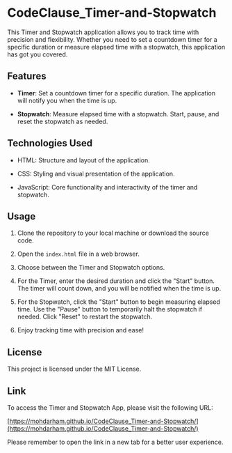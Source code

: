 # CodeClause_Timer-and-Stopwatch
This Timer and Stopwatch application allows you to track time with precision and flexibility. Whether you need to set a countdown timer for a specific duration or measure elapsed time with a stopwatch, this application has got you covered.

## Features

- **Timer**: Set a countdown timer for a specific duration. The application will notify you when the time is up.

- **Stopwatch**: Measure elapsed time with a stopwatch. Start, pause, and reset the stopwatch as needed.

## Technologies Used

- HTML: Structure and layout of the application.

- CSS: Styling and visual presentation of the application.

- JavaScript: Core functionality and interactivity of the timer and stopwatch.

## Usage

1. Clone the repository to your local machine or download the source code.

2. Open the `index.html` file in a web browser.

3. Choose between the Timer and Stopwatch options.

4. For the Timer, enter the desired duration and click the "Start" button. The timer will count down, and you will be notified when the time is up.

5. For the Stopwatch, click the "Start" button to begin measuring elapsed time. Use the "Pause" button to temporarily halt the stopwatch if needed. Click "Reset" to restart the stopwatch.

6. Enjoy tracking time with precision and ease!

## License

This project is licensed under the MIT License.

## Link

To access the Timer and Stopwatch App, please visit the following URL:

[https://mohdarham.github.io/CodeClause_Timer-and-Stopwatch/](https://mohdarham.github.io/CodeClause_Timer-and-Stopwatch/)

Please remember to open the link in a new tab for a better user experience.